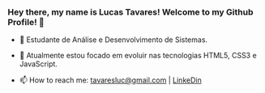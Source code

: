 ### Hey there, my name is Lucas Tavares! Welcome to my Github Profile! 👋

- 💬 Estudante de Análise e Desenvolvimento de Sistemas.

- 🌱 Atualmente estou focado em evoluir nas tecnologias HTML5, CSS3 e JavaScript.

- 📫 How to reach me: tavaresluc@gmail.com | [LinkeDin](https://www.linkedin.com/in/lucas-o-tavares/) 
